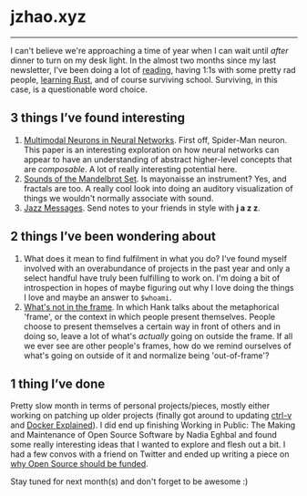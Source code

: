 # jzhao.xyz
---

I can't believe we're approaching a time of year when I can wait until *after* dinner to turn on my desk light. In the almost two months since my last newsletter, I've been doing a lot of [reading](https://jzhao.xyz/books/), having 1:1s with some pretty rad people, [learning Rust](https://github.com/jackyzha0/rs-openai/), and of course surviving school. Surviving, in this case, is a questionable word choice.

## 3 things I’ve found interesting

1. [Multimodal Neurons in Neural Networks](https://openai.com/blog/multimodal-neurons/). First off, Spider-Man neuron. This paper is an interesting exploration on how neural networks can appear to have an understanding of abstract higher-level concepts that are *composable*. A lot of really interesting potential here.
2. [Sounds of the Mandelbrot Set](https://www.youtube.com/watch?v=GiAj9WW1OfQ). Is mayonaisse an instrument? Yes, and fractals are too. A really cool look into doing an auditory visualization of things we wouldn't normally associate with sound.
3. [Jazz Messages](https://jazzkeys.plan8.co/?msg=-MVYtMespmT9iNLyKnqO). Send notes to your friends in style with **j a z z**.

## 2 things I’ve been wondering about

1. What does it mean to find fulfilment in what you do? I've found myself involved with an overabundance of projects in the past year and only a select handful have truly been fulfilling to work on. I'm doing a bit of introspection in hopes of maybe figuring out why I love doing the things I love and maybe an answer to `$whoami`.
2. [What's not in the frame](https://www.youtube.com/watch?v=ZRZuEGuU_es). In which Hank talks about the metaphorical 'frame', or the context in which people present themselves. People choose to present themselves a certain way in front of others and in doing so, leave a lot of what's *actually* going on outside the frame. If all we ever see are other people's frames, how do we remind ourselves of what's going on outside of it and normalize being 'out-of-frame'?

## 1 thing I’ve done
Pretty slow month in terms of personal projects/pieces, mostly either working on patching up older projects (finally got around to updating [ctrl-v](https://ctrl-v.app/) and [Docker Explained](https://github.com/jackyzha0/docker-explained)). I did end up finishing Working in Public: The Making and Maintenance of Open Source Software by Nadia Eghbal and found some really interesting ideas that I wanted to explore and flesh out a bit. I had a few convos with a friend on Twitter and ended up writing a piece on [why Open Source should be funded](https://blog.jzhao.xyz/posts/paid-open-source/).

Stay tuned for next month(s) and don't forget to be awesome :)